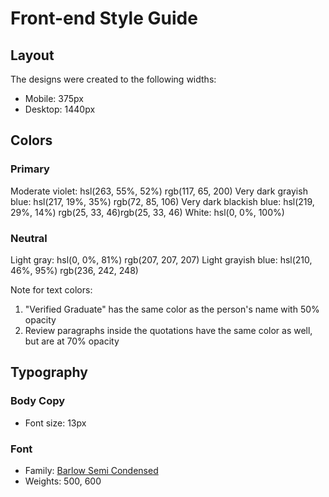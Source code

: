 # Front-end Style Guide

## Layout

The designs were created to the following widths:

- Mobile: 375px
- Desktop: 1440px

## Colors

### Primary

Moderate violet: hsl(263, 55%, 52%) rgb(117, 65, 200)
Very dark grayish blue: hsl(217, 19%, 35%) rgb(72, 85, 106)
Very dark blackish blue: hsl(219, 29%, 14%) rgb(25, 33, 46)rgb(25, 33, 46)
White: hsl(0, 0%, 100%)

### Neutral

Light gray: hsl(0, 0%, 81%) rgb(207, 207, 207)
Light grayish blue: hsl(210, 46%, 95%) rgb(236, 242, 248)

Note for text colors:

1. "Verified Graduate" has the same color as the person's name with 50% opacity
2. Review paragraphs inside the quotations have the same color as well, but are at 70% opacity

## Typography

### Body Copy

- Font size: 13px

### Font

- Family: [Barlow Semi Condensed](https://fonts.google.com/specimen/Barlow+Semi+Condensed)
- Weights: 500, 600
